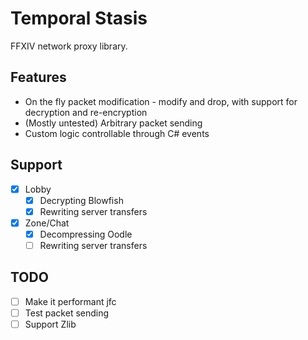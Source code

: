 # Temporal Stasis

FFXIV network proxy library.

## Features

- On the fly packet modification - modify and drop, with support for decryption and re-encryption
- (Mostly untested) Arbitrary packet sending
- Custom logic controllable through C# events

## Support

- [x] Lobby
  - [x] Decrypting Blowfish
  - [x] Rewriting server transfers
- [x] Zone/Chat
  - [x] Decompressing Oodle
  - [ ] Rewriting server transfers

## TODO

- [ ] Make it performant jfc
- [ ] Test packet sending
- [ ] Support Zlib
